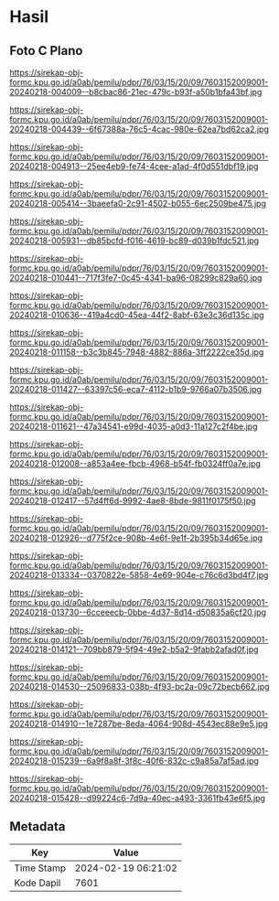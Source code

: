 # Hasil

## Foto C Plano

https://sirekap-obj-formc.kpu.go.id/a0ab/pemilu/pdpr/76/03/15/20/09/7603152009001-20240218-004009--b8cbac86-21ec-479c-b93f-a50b1bfa43bf.jpg

https://sirekap-obj-formc.kpu.go.id/a0ab/pemilu/pdpr/76/03/15/20/09/7603152009001-20240218-004439--6f67388a-76c5-4cac-980e-62ea7bd62ca2.jpg

https://sirekap-obj-formc.kpu.go.id/a0ab/pemilu/pdpr/76/03/15/20/09/7603152009001-20240218-004913--25ee4eb9-fe74-4cee-a1ad-4f0d551dbf19.jpg

https://sirekap-obj-formc.kpu.go.id/a0ab/pemilu/pdpr/76/03/15/20/09/7603152009001-20240218-005414--3baeefa0-2c91-4502-b055-6ec2509be475.jpg

https://sirekap-obj-formc.kpu.go.id/a0ab/pemilu/pdpr/76/03/15/20/09/7603152009001-20240218-005931--db85bcfd-f016-4619-bc89-d039b1fdc521.jpg

https://sirekap-obj-formc.kpu.go.id/a0ab/pemilu/pdpr/76/03/15/20/09/7603152009001-20240218-010441--717f3fe7-0c45-4341-ba96-08299c829a60.jpg

https://sirekap-obj-formc.kpu.go.id/a0ab/pemilu/pdpr/76/03/15/20/09/7603152009001-20240218-010636--419a4cd0-45ea-44f2-8abf-63e3c36d135c.jpg

https://sirekap-obj-formc.kpu.go.id/a0ab/pemilu/pdpr/76/03/15/20/09/7603152009001-20240218-011158--b3c3b845-7948-4882-886a-3ff2222ce35d.jpg

https://sirekap-obj-formc.kpu.go.id/a0ab/pemilu/pdpr/76/03/15/20/09/7603152009001-20240218-011427--63397c56-eca7-4112-b1b9-9766a07b3506.jpg

https://sirekap-obj-formc.kpu.go.id/a0ab/pemilu/pdpr/76/03/15/20/09/7603152009001-20240218-011621--47a34541-e99d-4035-a0d3-11a127c2f4be.jpg

https://sirekap-obj-formc.kpu.go.id/a0ab/pemilu/pdpr/76/03/15/20/09/7603152009001-20240218-012008--a853a4ee-fbcb-4968-b54f-fb0324ff0a7e.jpg

https://sirekap-obj-formc.kpu.go.id/a0ab/pemilu/pdpr/76/03/15/20/09/7603152009001-20240218-012417--57d4ff6d-9992-4ae8-8bde-9811f0175f50.jpg

https://sirekap-obj-formc.kpu.go.id/a0ab/pemilu/pdpr/76/03/15/20/09/7603152009001-20240218-012926--d775f2ce-908b-4e6f-9e1f-2b395b34d65e.jpg

https://sirekap-obj-formc.kpu.go.id/a0ab/pemilu/pdpr/76/03/15/20/09/7603152009001-20240218-013334--0370822e-5858-4e69-904e-c76c6d3bd4f7.jpg

https://sirekap-obj-formc.kpu.go.id/a0ab/pemilu/pdpr/76/03/15/20/09/7603152009001-20240218-013730--6cceeecb-0bbe-4d37-8d14-d50835a6cf20.jpg

https://sirekap-obj-formc.kpu.go.id/a0ab/pemilu/pdpr/76/03/15/20/09/7603152009001-20240218-014121--709bb879-5f94-49e2-b5a2-9fabb2afad0f.jpg

https://sirekap-obj-formc.kpu.go.id/a0ab/pemilu/pdpr/76/03/15/20/09/7603152009001-20240218-014530--25096833-038b-4f93-bc2a-09c72becb662.jpg

https://sirekap-obj-formc.kpu.go.id/a0ab/pemilu/pdpr/76/03/15/20/09/7603152009001-20240218-014910--1e7287be-8eda-4064-908d-4543ec88e9e5.jpg

https://sirekap-obj-formc.kpu.go.id/a0ab/pemilu/pdpr/76/03/15/20/09/7603152009001-20240218-015239--6a9f8a8f-3f8c-40f6-832c-c9a85a7af5ad.jpg

https://sirekap-obj-formc.kpu.go.id/a0ab/pemilu/pdpr/76/03/15/20/09/7603152009001-20240218-015428--d99224c6-7d9a-40ec-a493-3361fb43e6f5.jpg


## Metadata

| Key        | Value               |
| ---------- | ------------------- |
| Time Stamp | 2024-02-19 06:21:02 |
| Kode Dapil | 7601                |




